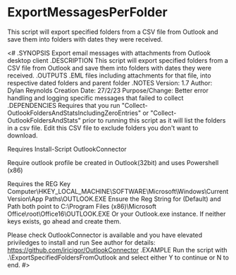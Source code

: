 # ExportMessagesPerFolder
 This script will export specified folders from a CSV file from Outlook and   save them into folders with dates they were received.

<#
.SYNOPSIS
  Export email messages with attachments from Outlook desktop client
.DESCRIPTION
  This script will export specified folders from a CSV file from Outlook and
  save them into folders with dates they were received.
.OUTPUTS
  .EML files including attachments for that file, into respective dated folders and parent folder
.NOTES
  Version:        1.7
  Author:         Dylan Reynolds
  Creation Date:  27/2/23 
  Purpose/Change: Better error handling and logging specific messages that failed to collect
.DEPENDENCIES
  Requires that you run "Collect-OutlookFoldersAndStatsIncludingZeroEntries" or "Collect-OutlookFoldersAndStats"
  prior to running this script as it will list the folders in a csv file.  Edit this CSV file to exclude
  folders you don't want to download.

  Requires Install-Script OutlookConnector

  Require outlook profile be created in Outlook(32bit) and uses Powershell (x86) 

  Requires the REG Key Computer\HKEY_LOCAL_MACHINE\SOFTWARE\Microsoft\Windows\CurrentVersion\App Paths\OUTLOOK.EXE
  Ensure the Reg String for (Default) and Path both point to C:\Program Files (x86)\Microsoft Office\root\Office16\OUTLOOK.EXE
  Or your Outlook.exe instance.  If neither keys exists, go ahead and create them.

  Please check OutlookConnector is available and you have elevated priviledges to install and run
  See author for details: https://github.com/iricigor/OutlookConnector
.EXAMPLE
  Run the script with .\ExportSpecifiedFoldersFromOutlook and select either Y to continue or N to end.
#>
